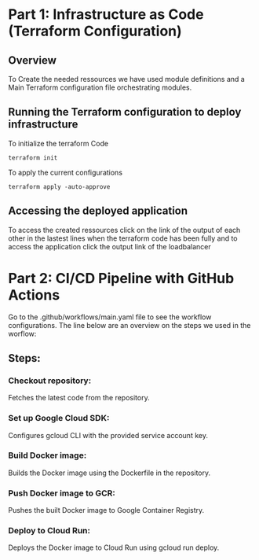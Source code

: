 # Part 1: Infrastructure as Code (Terraform Configuration)

## Overview

To Create the needed ressources we have used module definitions and a Main Terraform configuration file orchestrating modules.

## Running the Terraform configuration to deploy infrastructure

To initialize the terraform Code
```
terraform init
```

To apply the current configurations

```
terraform apply -auto-approve
```
## Accessing the deployed application

To access the created ressources click on the link of the output of each other in the lastest lines when the terraform code has been fully and to access the application click  the output link of the loadbalancer

# Part 2: CI/CD Pipeline with GitHub Actions

Go to the .github/workflows/main.yaml file to see the workflow configurations. The line below are an overview on the steps we used in the worflow:

## Steps:

### Checkout repository: 
Fetches the latest code from the repository.

### Set up Google Cloud SDK: 
Configures gcloud CLI with the provided service account key.

### Build Docker image: 
Builds the Docker image using the Dockerfile in the repository.

### Push Docker image to GCR: 
Pushes the built Docker image to Google Container Registry.

### Deploy to Cloud Run: 
Deploys the Docker image to Cloud Run using gcloud run deploy.
